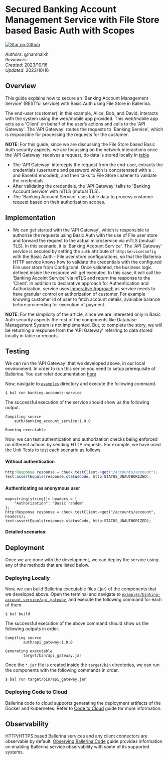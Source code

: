# Secured Banking Account Management Service with File Store based Basic Auth with Scopes

[![Star on Github](https://img.shields.io/badge/-Star%20on%20Github-blue?style=social&logo=github)](https://github.com/ballerina-platform/module-ballerina-auth)

_Authors_: @harshalkh  
_Reviewers_:   
_Created_: 2023/10/16  
_Updated_: 2023/10/16

## Overview

This guide explains how to secure an 'Banking Account Management Service' (RESTful service) with Basic Auth using File Store in Ballerina. 

The end-user (customer), in this example, Alice, Bob, and David, interacts with the system using the web/mobile app provided.
This web/mobile app acts as a 'Client' on behalf of the user’s actions and calls to the 'API Gateway'. The 'API Gateway'
routes the requests to 'Banking Service', which is responsible for processing the requests for the customer. 

**NOTE**: For this guide, since we are discussing the File Store based Basic Auth security aspects, we are focussing on the network 
interactions once the 'API Gateway' receives a request, do data is stored locally in [table](https://ballerina.io/learn/by-example/table/)

- The 'API Gateway' intercepts the request from the end-user, extracts the credentials (username and password which is 
  concatenated with a `:` and Base64 encoded), and then talks to File Store Listener to validate the credentials.
- After validating the credentials, the 'API Gateway' talks to 'Banking Account Service' with mTLS (mutual TLS).
- The 'Banking Account Service' uses table data to process customer request based on their authorization scopes.

## Implementation

- We can get started with the 'API Gateway', which is responsible to authorize the requests using Basic Auth with
  the use of File user store and forward the request to the actual microservice via mTLS (mutual TLS). In this scenario,
  it is 'Banking Account Service'. The 'API Gateway' service is secured by setting the `auth` attribute of `http:ServiceConfig`
  with the Basic Auth - File user store configurations, so that the Ballerina HTTP service knows how to validate the 
  credentials with the configured File user store from Config.toml. Once validated, the business logic defined inside the resource 
  will get executed. In this case, it will call the 'Banking Accoint Service' via mTLS and return the response to the 'Client'.
  In addition to declarative approach for Authentication and Authorization, service uses [Imperative Approach](https://ballerina.io/spec/http/#912-imperative-approach)
  as service needs to have granular control on authorization of customer. For example knowing customer id of user to fetch
  account details, available balance before proceeding for execution of payment.

**NOTE**: For the simplicity of the article, since we are interested only in Basic Auth security aspects the rest of the
components like Database Management System is not implemented. But, to complete the story, we
will be returning a response from the 'API Gateway' referring to data stored locally in table or records.

## Testing

We can run the 'API Gateway' that we developed above, in our local environment.
In order to run this serice you need to setup prerequisite of Ballerina.
You can refer documentation [here](https://ballerina.io/learn/get-started/)

Now, navigate to [`examples`](../) directory and execute the following command.
```shell
$ bal run banking-accounts-service
```

The successful execution of the service should show us the following output.
```shell
Compiling source
    auth/banking_account_service:1.0.0

Running executable
```

Now, we can test authentication and authorization checks being enforced on different actions by sending HTTP requests.
For example, we have used the Unit Tests to test each scenario as follows.

#### Without authentication

```java
http:Response response = check testClient->get("/accounts/account");
test:assertEquals(response.statusCode, http:STATUS_UNAUTHORIZED);
```

#### Authenticating as anonymous user

```shell
map<string|string[]> headers = {
    "Authorization": "Basic random"
};
http:Response response = check testClient->get("/accounts/account", headers);
test:assertEquals(response.statusCode, http:STATUS_UNAUTHORIZED);
```

#### Detailed scenarios:



## Deployment

Once we are done with the development, we can deploy the service using any of the methods that are listed below.

### Deploying Locally

Now, we can build Ballerina executable files (.jar) of the components that we developed above. Open the terminal and
navigate to [`examples/banking-account-service/api_gateway`](./api_gateway), and execute the following command for
each of them.
```shell
$ bal build
```

The successful execution of the above command should show us the following outputs in order.
```shell
Compiling source
        auth/api_gateway:1.0.0

Generating executable
        target/bin/api_gateway.jar
```

Once the `*.jar` file is created inside the `target/bin` directories, we can run the components with the following
commands in order.
```shell
$ bal run target/bin/api_gateway.jar
```

### Deploying Code to Cloud

Ballerina code to cloud supports generating the deployment artifacts of the Docker and Kubernetes.
Refer to [Code to Cloud](https://ballerina.io/learn/user-guide/deployment/code-to-cloud/) guide for more information.

## Observability

HTTP/HTTPS based Ballerina services and any client connectors are observable by default.
[Observing Ballerina Code](https://ballerina.io/learn/user-guide/observability/observing-ballerina-code/) guide provides
information on enabling Ballerina service observability with some of its supported systems.
